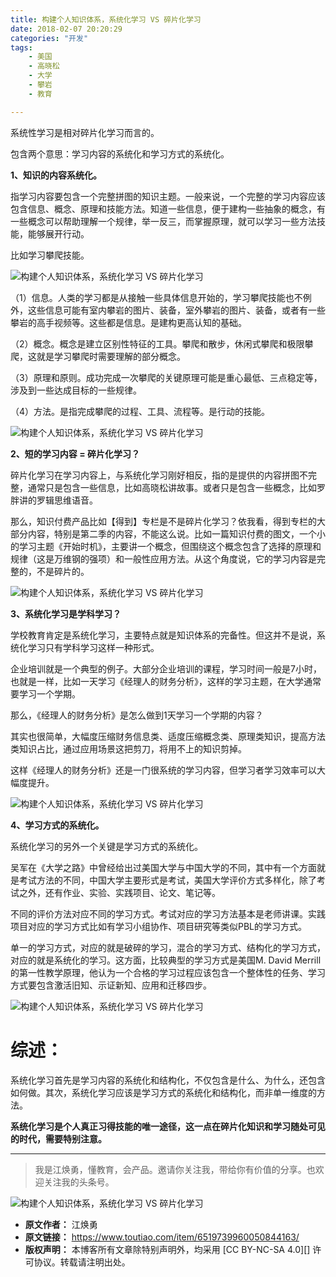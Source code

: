 ```yaml
---
title: 构建个人知识体系，系统化学习 VS 碎片化学习
date: 2018-02-07 20:20:29
categories: "开发"
tags:
	- 美国
	- 高晓松
	- 大学
	- 攀岩
	- 教育

---
```


系统性学习是相对碎片化学习而言的。

包含两个意思：学习内容的系统化和学习方式的系统化。

**1、知识的内容系统化。**

指学习内容要包含一个完整拼图的知识主题。一般来说，一个完整的学习内容应该包含信息、概念、原理和技能方法。知道一些信息，便于建构一些抽象的概念，有一些概念可以帮助理解一个规律，举一反三，而掌握原理，就可以学习一些方法技能，能够展开行动。

比如学习攀爬技能。

![构建个人知识体系，系统化学习 VS 碎片化学习][VS]

（1）信息。人类的学习都是从接触一些具体信息开始的，学习攀爬技能也不例外，这些信息可能有室内攀岩的图片、装备，室外攀岩的图片、装备，或者有一些攀岩的高手视频等。这些都是信息。是建构更高认知的基础。

（2）概念。概念是建立区别性特征的工具。攀爬和散步，休闲式攀爬和极限攀爬，这就是学习攀爬时需要理解的部分概念。

（3）原理和原则。成功完成一次攀爬的关键原理可能是重心最低、三点稳定等，涉及到一些达成目标的一些规律。

（4）方法。是指完成攀爬的过程、工具、流程等。是行动的技能。

![构建个人知识体系，系统化学习 VS 碎片化学习][VS 1]

**2、短的学习内容 = 碎片化学习？**

碎片化学习在学习内容上，与系统化学习刚好相反，指的是提供的内容拼图不完整，通常只是包含一些信息，比如高晓松讲故事。或者只是包含一些概念，比如罗胖讲的罗辑思维语音。

那么，知识付费产品比如【得到】专栏是不是碎片化学习？依我看，得到专栏的大部分内容，特别是第二季的内容，不能这么说。比如一篇知识付费的图文，一个小的学习主题《开始时机》，主要讲一个概念，但围绕这个概念包含了选择的原理和规律（这是万维钢的强项）和一般性应用方法。从这个角度说，它的学习内容是完整的，不是碎片的。

![构建个人知识体系，系统化学习 VS 碎片化学习][VS 2]

**3、系统化学习是学科学习？**

学校教育肯定是系统化学习，主要特点就是知识体系的完备性。但这并不是说，系统化学习只有学科学习这样一种形式。

企业培训就是一个典型的例子。大部分企业培训的课程，学习时间一般是7小时，也就是一样，比如一天学习《经理人的财务分析》，这样的学习主题，在大学通常要学习一个学期。

那么，《经理人的财务分析》是怎么做到1天学习一个学期的内容？

其实也很简单，大幅度压缩财务信息类、适度压缩概念类、原理类知识，提高方法类知识占比，通过应用场景这把剪刀，将用不上的知识剪掉。

这样《经理人的财务分析》还是一门很系统的学习内容，但学习者学习效率可以大幅度提升。

![构建个人知识体系，系统化学习 VS 碎片化学习][VS 3]

**4、学习方式的系统化。**

系统化学习的另外一个关键是学习方式的系统化。

吴军在《大学之路》中曾经给出过美国大学与中国大学的不同，其中有一个方面就是考试方法的不同，中国大学主要形式是考试，美国大学评价方式多样化，除了考试之外，还有作业、实验、实践项目、论文、笔记等。

不同的评价方法对应不同的学习方式。考试对应的学习方法基本是老师讲课。实践项目对应的学习方式比如有学习小组协作、项目研究等类似PBL的学习方式。

单一的学习方式，对应的就是破碎的学习，混合的学习方式、结构化的学习方式，对应的就是系统化的学习。这方面，比较典型的学习方式是美国M. David Merrill的第一性教学原理，他认为一个合格的学习过程应该包含一个整体性的任务、学习方式要包含激活旧知、示证新知、应用和迁移四步。

![构建个人知识体系，系统化学习 VS 碎片化学习][VS 4]

# **综述：** #

系统化学习首先是学习内容的系统化和结构化，不仅包含是什么、为什么，还包含如何做。其次，系统化学习应该是学习方式的系统化和结构化，而非单一维度的方法。

**系统化学习是个人真正习得技能的唯一途径，这一点在碎片化知识和学习随处可见的时代，需要特别注意。**

--------------------

> 我是江焕勇，懂教育，会产品。邀请你关注我，带给你有价值的分享。也欢迎关注我的头条号。

![构建个人知识体系，系统化学习 VS 碎片化学习][VS 5]


[VS]: static/resources/crawler/QIFR-U3FI-JYNN.jpg
[VS 1]: static/resources/crawler/MUZE-JMUY-IIUA.jpg
[VS 2]: static/resources/crawler/RVBU-A3UE-BYJQ.jpg
[VS 3]: static/resources/crawler/6NAQ-AVFQ-3QYN.jpg
[VS 4]: static/resources/crawler/JEMY-MQ2U-BBJ2.jpg
[VS 5]: static/resources/crawler/IAJJ-QBAR-NREN.jpg
 *  **原文作者：** 江焕勇
 *  **原文链接：** https://www.toutiao.com/item/6519739960050844163/
 *  **版权声明：** 本博客所有文章除特别声明外，均采用 [CC BY-NC-SA 4.0][] 许可协议。转载请注明出处。
